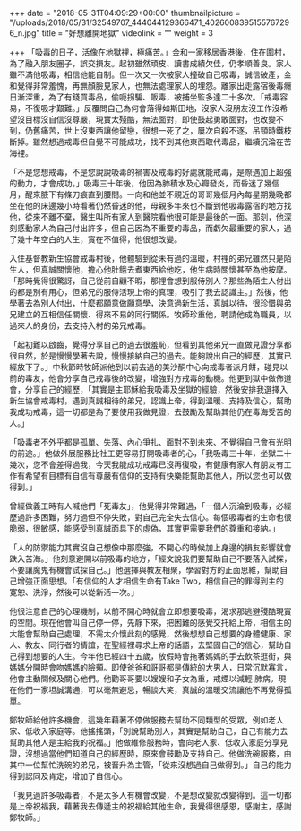 +++
date = "2018-05-31T04:09:29+00:00"
thumbnailpicture = "/uploads/2018/05/31/32549707_444044129366471_4026008395155767296_n.jpg"
title = "好想離開地獄"
videolink = ""
weight = 3

+++
「吸毒的日子，活像在地獄𥚃，極痛苦。」金和一家移居香港後，住在圍村，為了融入朋友圈子，誤交損友。起初雖然頑皮、讀書成績欠佳，仍孝順善良。家人雖不滿他吸毒，相信他能自制。但一次又一次被家人撞破自己吸毒，誠信破產，金和覺得非常羞愧，再無顏臉見家人，也無法處理家人的埋怨。離家出走露宿後毒癮日漸深重，為了有錢買毒品，偷呃拐騙、販毒，被捕坐監多達二十多次。「戒毒容易，不復吸才艱難。」反覆問自己為何會落得如斯田地，沒家人沒朋友沒工作沒希望沒目標沒自信沒尊嚴，現實太殘酷，無法面對，即使鼓起勇敢面對，也改變不到，仍舊痛苦，世上沒東西讓他留戀，很想一死了之，屢次自殺不逐，吊頸時鐵枝斷掉。雖然想過戒毒但自覺不可能成功，找不到其他東西取代毒品，繼續沉淪在苦海𥚃。

「不是您想戒毒，不是您說說吸毒的禍害及戒毒的好處就能戒毒，是際遇加上超強的動力，才會成功。」吸毒三十年後，他因為肺積水及心瓣發炎，而昏迷了幾個月，醒來腋下有條刀痕直到腰間。一向和他並不親近的哥哥幾個月內每星期幾晚都坐在他的床邊幾小時看著仍然昏迷的他，母親多年來也不斷到他吸毒露宿的地方找他，從來不離不棄，醫生叫所有家人到醫院看他很可能是最後的一面。那刻，他深刻感動家人為自己付出許多，但自己因為不重要的毒品，而虧欠最重要的家人，過了幾十年空白的人生，實在不值得，他很想改變。

入住基督教新生協會戒毒村後，他體驗到從未有過的溫暖，村𥚃的弟兄雖然只是陌生人，但真誠關懷他，擔心他肚餓去煮東西給他吃，他生病時關懷甚至為他按摩。「那時覺得很驚訝，自己從前自顧不暇，那𥚃會想到服侍別人？那些為陌生人付出的都是別有用心，但弟兄的服侍活現上帝的真理，吸引了我去認識主。」然後，他學著去為別人付出，什麼都願意做願意學，決意過新生活，真誠以待，很珍惜與弟兄建立的互相信任關懷、得來不易的同行關係。牧師珍重他，聘請他成為職員，以過來人的身份，去支持入村的弟兄戒毒。

「起初難以啟齒，覺得分享自己的過去很羞恥，但看到其他弟兄一直做見證分享都很自然，於是慢慢學著去說，慢慢接納自己的過去。能夠說出自己的經歷，其實已經放下了。」中秋節時牧師派他到以前去過的美沙酮中心向戒毒者派月餅，碰見以前的毒友，他會分享自己戒毒後的改變，增強對方戒毒的動機。他更到獄中做佈道會，分享自己的經歷，「其實是主耶穌給我吸毒及坐獄的經驗，然後安排我選擇入新生協會戒毒村，遇到真誠相待的弟兄，認識上帝，得到溫暖、支持及信心，幫助我成功戒毒，這一切都是為了要使用我做見證，去鼓勵及幫助其他仍在毒海受苦的人。」

「吸毒者不外乎都是孤單、失落、內心爭扎、面對不到未來、不覺得自己會有光明的前途。」他做外展服務比社工更容易打開吸毒者的心，「我吸毒三十年，坐獄二十幾次，您不會差得過我，今天我能成功戒毒已沒再復吸，有健康有家人有朋友有工作有希望有目標有自信有尊嚴有信仰的支持有快樂能幫助其他人，所以您也可以做得到。」

曾經做義工時有人喊他們「死毒友」，他覺得非常難過，「一個人沉淪到吸毒，必經歷過許多困難，努力過但不停失敗，對自己完全失去信心。每個吸毒者的生命也很脆弱，很敏感，能感受到真誠面具下的虛偽，其實更需要我們的尊重和接納。」

「人的防禦能力其實沒自己想像中那麼強，不開心的時候加上身邊的損友影響就會跌入苦海。」他刻意避開以前吸毒的地方，「經文說我們要幫助自己不要落入試探，不要讓魔鬼有機會試探自己。」他選擇與教友相聚，學習對方的正面思維，幫助自己增強正面思想。「有信仰的人才相信生命有Take Two，相信自己的罪得到主的寛恕、洗淨，然後可以從新活一次。」

他很注意自己的心理機制，以前不開心時就會立即想要吸毒，渴求那逃避殘酷現實的空間。現在他會叫自己停一停，先靜下來，把困難的感覺交托給上帝，相信主的大能會幫助自己處理，不需太介懷此刻的感覺，然後想想自己想要的身體健康、家人、教友、同行者的情誼，在聖經裡尋求上帝的話語，去堅固自己的信心，幫助自己得到想要的人生。今年他已經四十五歲，放假時會拖著媽媽的手去飲茶逛街，與媽媽分開時會吻媽媽的臉頰。即使爸爸和哥哥都是傳統的大男人，日常沉默寡言，他會主動問候及關心他們。他勸哥哥要以嫂嫂和子女為重，戒煙以減輕 肺病。現在他們一家坦誠溝通，可以毫無避忌，暢談大笑，真誠的溫暖交流讓他不再覺得孤單。

鄭牧師給他許多機會，這幾年藉著不停做服務去幫助不同類型的受眾，例如老人家、低收入家庭等。他搖搖頭，「別說幫助別人，其實是幫助自己，自己有能力去幫助其他人是主給我的祝福。」他做維修服務時，會向老人家、低收入家庭分享見證，沒想過當他們知道自己的經歷時，原來會鼓勵及支持自己。他做洗碗服務，由其中一位幫忙洗碗的弟兄，被晋升為主管，「從來沒想過自己做得到。」自己的能力得到認同及肯定，增加了自信心。

「我見過許多吸毒者，不是太多人有機會改變，不是想改變就改變得到。這一切都是上帝祝福我，藉著我去傳遞主的祝福給其他生命，我覺得很感恩，感謝主，感謝鄭牧師。」